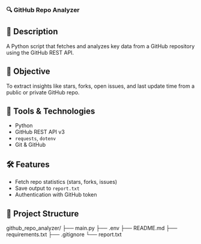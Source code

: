 ### 🔍 GitHub Repo Analyzer

## 📖 Description
A Python script that fetches and analyzes key data from a GitHub repository using the GitHub REST API.

## 🎯 Objective
To extract insights like stars, forks, open issues, and last update time from a public or private GitHub repo.

## 🧰 Tools & Technologies
- Python
- GitHub REST API v3
- `requests`, `dotenv`
- Git & GitHub

## 🛠️ Features
- Fetch repo statistics (stars, forks, issues)
- Save output to `report.txt`
- Authentication with GitHub token

## 📁 Project Structure

github_repo_analyzer/
├── main.py
├── .env
├── README.md
├── requirements.txt
├── .gitignore
└── report.txt